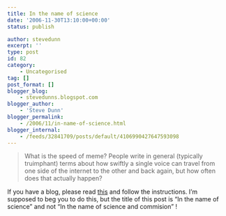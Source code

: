 ```yaml
---
title: In the name of science
date: '2006-11-30T13:10:00+00:00'
status: publish

author: stevedunn
excerpt: ''
type: post
id: 82
category:
    - Uncategorised
tag: []
post_format: []
blogger_blog:
    - stevedunns.blogspot.com
blogger_author:
    - 'Steve Dunn'
blogger_permalink:
    - /2006/11/in-name-of-science.html
blogger_internal:
    - /feeds/32841709/posts/default/4106990427647593098
---
```

> What is the speed of meme? People write in general (typically truimphant) terms about how swiftly a single voice can travel from one side of the internet to the other and back again, but how often does that actually happen?

If you have a blog, please read [this](http://acephalous.typepad.com/acephalous/2006/11/measuring_the_s.html) and follow the instructions. I’m supposed to beg you to do this, but the title of this post is “In the name of science” and not “In the name of science and commision” !